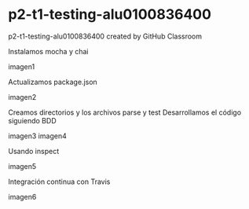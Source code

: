 # p2-t1-testing-alu0100836400
p2-t1-testing-alu0100836400 created by GitHub Classroom

Instalamos mocha y chai

imagen1

Actualizamos package.json

imagen2

Creamos directorios y los archivos parse y test
Desarrollamos el código siguiendo BDD

imagen3
imagen4

Usando inspect

imagen5

Integración continua con Travis

imagen6
